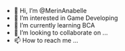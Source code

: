 - 👋 Hi, I’m @MerinAnabelle
- 👀 I’m interested in Game Developing
- 🌱 I’m currently learning BCA
- 💞️ I’m looking to collaborate on ...
- 📫 How to reach me ...

<!---
MerinAnabelle/MerinAnabelle is a ✨ special ✨ repository because its `README.md` (this file) appears on your GitHub profile.
You can click the Preview link to take a look at your changes.
--->
